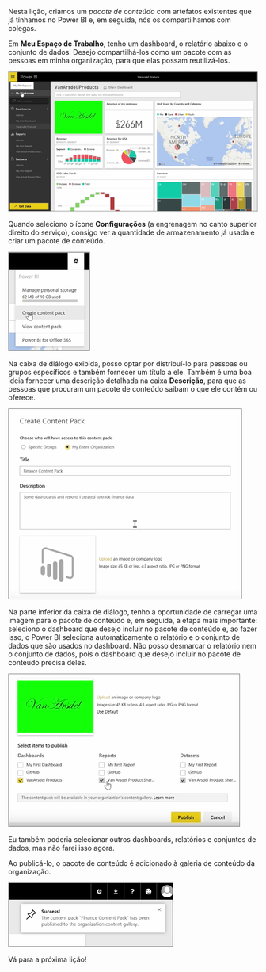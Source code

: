Nesta lição, criamos um *pacote de conteúdo* com artefatos existentes que já tínhamos no Power BI e, em seguida, nós os compartilhamos com colegas.

Em **Meu Espaço de Trabalho**, tenho um dashboard, o relatório abaixo e o conjunto de dados. Desejo compartilhá-los como um pacote com as pessoas em minha organização, para que elas possam reutilizá-los.

![Compartilhar e colaborar no Power BI](./media/6-2-create-content-packs/pbi_learn06_02myworkspacenohilite.png)

Quando seleciono o ícone **Configurações** (a engrenagem no canto superior direito do serviço), consigo ver a quantidade de armazenamento já usada e criar um pacote de conteúdo.

![Compartilhar e colaborar no Power BI](./media/6-2-create-content-packs/pbi_learn06_02options.png)

Na caixa de diálogo exibida, posso optar por distribuí-lo para pessoas ou grupos específicos e também fornecer um título a ele. Também é uma boa ideia fornecer uma descrição detalhada na caixa **Descrição**, para que as pessoas que procuram um pacote de conteúdo saibam o que ele contém ou oferece.

![Compartilhar e colaborar no Power BI](./media/6-2-create-content-packs/pbi_learn06_02create_contpktop.png)

Na parte inferior da caixa de diálogo, tenho a oportunidade de carregar uma imagem para o pacote de conteúdo e, em seguida, a etapa mais importante: seleciono o dashboard que desejo incluir no pacote de conteúdo e, ao fazer isso, o Power BI seleciona automaticamente o relatório e o conjunto de dados que são usados no dashboard. Não posso desmarcar o relatório nem o conjunto de dados, pois o dashboard que desejo incluir no pacote de conteúdo precisa deles.

![Compartilhar e colaborar no Power BI](./media/6-2-create-content-packs/pbi_learn06_02create_contpk2ndhalf.png)

Eu também poderia selecionar outros dashboards, relatórios e conjuntos de dados, mas não farei isso agora.

Ao publicá-lo, o pacote de conteúdo é adicionado à galeria de conteúdo da organização.

![Compartilhar e colaborar no Power BI](./media/6-2-create-content-packs/pbi_learn06_02contpksuccess.png)

Vá para a próxima lição!

